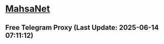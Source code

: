 
# [MahsaNet](https://t.me/mahsa_net)
## Free Telegram Proxy (Last Update: 2025-06-14 07:11:12)

    